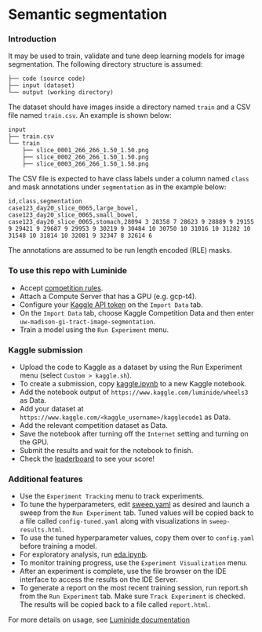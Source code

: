 # Semantic segmentation

### Introduction
It may be used to train, validate and tune deep learning models for image segmentation. The following directory structure is assumed:
```
├── code (source code)
├── input (dataset)
└── output (working directory)
```

The dataset should have images inside a directory named `train` and a CSV file named `train.csv`. An example is shown below:

```
input
├── train.csv
└── train
    ├── slice_0001_266_266_1.50_1.50.png
    ├── slice_0002_266_266_1.50_1.50.png
    ├── slice_0003_266_266_1.50_1.50.png
```

The CSV file is expected to have class labels under a column named `class` and mask annotations under `segmentation` as in the example below:

```
id,class,segmentation
case123_day20_slice_0065,large_bowel,
case123_day20_slice_0065,small_bowel,
case123_day20_slice_0065,stomach,28094 3 28358 7 28623 9 28889 9 29155 9 29421 9 29687 9 29953 9 30219 9 30484 10 30750 10 31016 10 31282 10 31548 10 31814 10 32081 9 32347 8 32614 6
```

The annotations are assumed to be run length encoded (RLE) masks.

### To use this repo with Luminide
- Accept [competition rules](https://www.kaggle.com/competitions/uw-madison-gi-tract-image-segmentation/rules).
- Attach a Compute Server that has a GPU (e.g. gcp-t4).
- Configure your [Kaggle API token](https://github.com/Kaggle/kaggle-api) on the `Import Data` tab.
- On the `Import Data` tab, choose Kaggle Competition Data and then enter `uw-madison-gi-tract-image-segmentation`.
- Train a model using the `Run Experiment` menu.

### Kaggle submission
- Upload the code to Kaggle as a dataset by using the Run Experiment menu (select `Custom > kaggle.sh`).
- To create a submission, copy [kaggle.ipynb](kaggle.ipynb) to a new Kaggle notebook.
- Add the notebook output of `https://www.kaggle.com/luminide/wheels3` as Data.
- Add your dataset at `https://www.kaggle.com/<kaggle_username>/kagglecode1` as Data.
- Add the relevant competition dataset as Data.
- Save the notebook after turning off the `Internet` setting and turning on the GPU.
- Submit the results and wait for the notebook to finish.
- Check the [leaderboard](https://www.kaggle.com/competitions/uw-madison-gi-tract-image-segmentation/leaderboard) to see your score!

### Additional features
- Use the `Experiment Tracking` menu to track experiments.
- To tune the hyperparameters, edit [sweep.yaml](sweep.yaml) as desired and launch a sweep from the `Run Experiment` tab. Tuned values will be copied back to a file called `config-tuned.yaml` along with visualizations in `sweep-results.html`.
- To use the tuned hyperparameter values, copy them over to `config.yaml` before training a model.
- For exploratory analysis, run [eda.ipynb](eda.ipynb).
- To monitor training progress, use the `Experiment Visualization` menu.
- After an experiment is complete, use the file browser on the IDE interface to access the results on the IDE Server.
- To generate a report on the most recent training session, run report.sh from the `Run Experiment` tab. Make sure `Track Experiment` is checked. The results will be copied back to a file called `report.html`.


For more details on usage, see [Luminide documentation](https://luminide.readthedocs.io)
